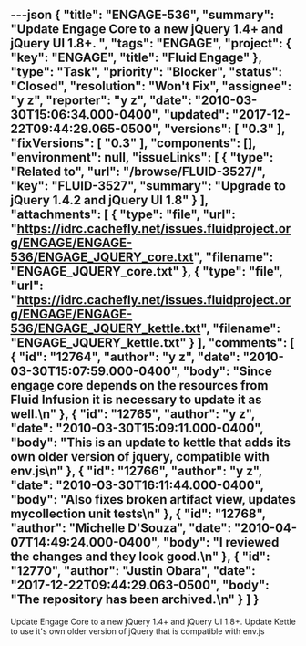 ---json
{
  "title": "ENGAGE-536",
  "summary": "Update Engage Core to a new jQuery 1.4+ and jQuery UI 1.8+. ",
  "tags": "ENGAGE",
  "project": {
    "key": "ENGAGE",
    "title": "Fluid Engage"
  },
  "type": "Task",
  "priority": "Blocker",
  "status": "Closed",
  "resolution": "Won't Fix",
  "assignee": "y z",
  "reporter": "y z",
  "date": "2010-03-30T15:06:34.000-0400",
  "updated": "2017-12-22T09:44:29.065-0500",
  "versions": [
    "0.3"
  ],
  "fixVersions": [
    "0.3"
  ],
  "components": [],
  "environment": null,
  "issueLinks": [
    {
      "type": "Related to",
      "url": "/browse/FLUID-3527/",
      "key": "FLUID-3527",
      "summary": "Upgrade to jQuery 1.4.2 and jQuery UI 1.8"
    }
  ],
  "attachments": [
    {
      "type": "file",
      "url": "https://idrc.cachefly.net/issues.fluidproject.org/ENGAGE/ENGAGE-536/ENGAGE_JQUERY_core.txt",
      "filename": "ENGAGE_JQUERY_core.txt"
    },
    {
      "type": "file",
      "url": "https://idrc.cachefly.net/issues.fluidproject.org/ENGAGE/ENGAGE-536/ENGAGE_JQUERY_kettle.txt",
      "filename": "ENGAGE_JQUERY_kettle.txt"
    }
  ],
  "comments": [
    {
      "id": "12764",
      "author": "y z",
      "date": "2010-03-30T15:07:59.000-0400",
      "body": "Since engage core depends on the resources from Fluid Infusion it is necessary to update it as well.\n"
    },
    {
      "id": "12765",
      "author": "y z",
      "date": "2010-03-30T15:09:11.000-0400",
      "body": "This is an update to kettle that adds its own older version of jquery, compatible with env.js\n"
    },
    {
      "id": "12766",
      "author": "y z",
      "date": "2010-03-30T16:11:44.000-0400",
      "body": "Also fixes broken artifact view, updates mycollection unit tests\n"
    },
    {
      "id": "12768",
      "author": "Michelle D'Souza",
      "date": "2010-04-07T14:49:24.000-0400",
      "body": "I reviewed the changes and they look good.\n"
    },
    {
      "id": "12770",
      "author": "Justin Obara",
      "date": "2017-12-22T09:44:29.063-0500",
      "body": "The repository has been archived.\n"
    }
  ]
}
---
Update Engage Core to a new jQuery 1.4+ and jQuery UI 1.8+. Update Kettle to use it's own older version of jQuery that is compatible with env.js

        